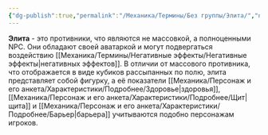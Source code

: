 ```yaml
---
{"dg-publish":true,"permalink":"/Механика/Термины/Без группы/Элита/","noteIcon":"","created":"2025-07-29T10:23:02.910+03:00","updated":"2025-07-29T00:33:04.304+03:00"}
---
```


**Элита** - это противники, что являются не массовкой, а полноценными NPC. Они обладают своей аватаркой и могут подвергаться воздействию [[Механика/Термины/Негативные эффекты/Негативные эффекты\|негативных эффектов]]. 
В отличии от массового противника, что отображается в виде кубиков рассыпанных по полю, элита представляет собой фигурку, а её показатели [[Механика/Персонаж и его анкета/Характеристики/Подробнее/Здоровье\|здоровья]], [[Механика/Персонаж и его анкета/Характеристики/Подробнее/Щит\|щита]] и [[Механика/Персонаж и его анкета/Характеристики/Подробнее/Барьер\|барьера]] учитываются подобно персонажам игроков. 